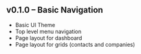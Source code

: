 ## v0.1.0 – Basic Navigation

* Basic UI Theme
* Top level menu navigation
* Page layout for dashboard
* Page layout for grids (contacts and companies)
